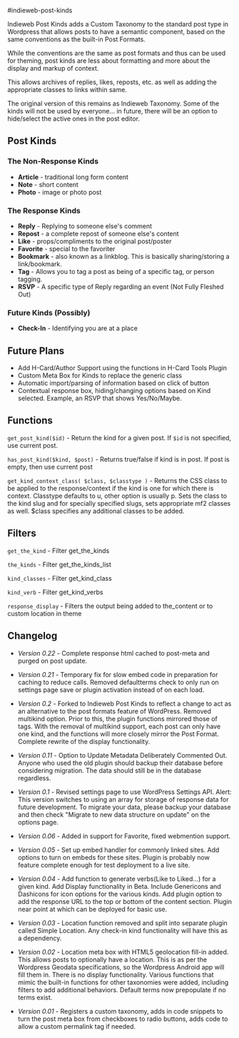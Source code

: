 #indieweb-post-kinds


Indieweb Post Kinds adds a Custom Taxonomy to the standard post type in Wordpress that allows posts to have a semantic component, based on the same conventions as the built-in Post Formats.

While the conventions are the same as post formats and thus can be used for theming, post kinds are less about formatting and more about the display and markup of context.

This allows archives of replies, likes, reposts, etc. as well as adding the  appropriate classes to links within same.

The original version of this remains as Indieweb Taxonomy. Some of the kinds will not be used by everyone...
in future, there will be an option to hide/select the active ones in the post editor.


## Post Kinds


### The Non-Response Kinds

 * **Article** - traditional long form content
 * **Note** - short content
 * **Photo** - image or photo post

### The Response Kinds

 * **Reply** - Replying to someone else's comment
 * **Repost** - a complete repost of someone else's content
 * **Like** -  props/compliments to the original post/poster
 * **Favorite** - special to the favoriter
 * **Bookmark** - also known as a linkblog. This is basically sharing/storing a link/bookmark.
 * **Tag** - Allows you to tag a post as being of a specific tag, or person tagging.
 * **RSVP** - A specific type of Reply regarding an event (Not Fully Fleshed Out)


### Future Kinds (Possibly)

 * **Check-In** - Identifying you are at a place


## Future Plans

* Add H-Card/Author Support using the functions in H-Card Tools Plugin
* Custom Meta Box for Kinds to replace the generic class
* Automatic import/parsing of information based on click of button
* Contextual response box, hiding/changing options based on Kind selected. Example, an RSVP that shows Yes/No/Maybe.

## Functions

`get_post_kind($id)` - Return the kind for a given post. If `$id` is not specified, use current post.

`has_post_kind($kind, $post)` - Returns true/false if kind is in post. If post is empty, then use current post

`get_kind_context_class( $class, $classtype )` - Returns the CSS class to be applied to the response/context if the kind is one for which there is context. Classtype defaults to u, other option is usually p. Sets the class to the kind slug and for specially specified slugs, sets appropriate mf2 classes as well. $class specifies any additional classes to be added.



##  Filters

`get_the_kind` - Filter get_the_kinds

`the_kinds` - Filter get_the_kinds_list

`kind_classes` - Filter get_kind_class

`kind_verb` - Filter get_kind_verbs

`response_display` - Filters the output being added to the_content or to custom location in theme


## Changelog

 * *Version 0.22* - Complete response html cached to post-meta and purged on post update.

 * *Version 0.21* - Temporary fix for slow embed code in preparation for caching to reduce calls. Removed defaultterms check to only run on settings page save or plugin activation instead of on each load.

 * *Version 0.2* - Forked to Indieweb Post Kinds to reflect a change to act as an alternative to the post formats feature of WordPress. Removed multikind option. Prior to this, the plugin functions mirrored those of tags. With the removal of multikind support, each post can only have one kind, and the functions will more closely mirror the Post Format. Complete rewrite of the display functionality.

 * *Version 0.11* - Option to Update Metadata Deliberately Commented Out. Anyone who used the old plugin should backup their database before considering migration. The data should still be in the database regardless.

 * *Version 0.1* - Revised settings page to use WordPress Settings API. Alert: This version switches to using an array for storage of response data for future development. To migrate your data, please backup your database and then check "Migrate to new data structure on update" on the options page.

 * *Version 0.06* - Added in support for Favorite, fixed webmention support.

 * *Version 0.05* - Set up embed handler for commonly linked sites. Add options to turn on embeds for these sites. Plugin is probably now feature complete enough for test deployment to a live site.

 * *Version 0.04* - Add function to generate verbs(Like to Liked...) for a given kind. Add Display functionality in Beta. Include Genericons and Dashicons for icon options for the various kinds. Add plugin option to add the response URL to the top or bottom of the content section. Plugin near point at which can be deployed for basic use.

 * *Version 0.03* - Location function removed and split into separate plugin called Simple Location. Any check-in kind functionality will have this as a dependency.

 * *Version 0.02* - Location meta box with HTML5 geolocation fill-in added. This allows posts to optionally have a location. This is as per the Wordpress Geodata specifications, so the Wordpress Android app will fill them in. There is no display functionality. Various functions that mimic the built-in functions for other taxonomies were added, including filters to add additional behaviors. Default terms now prepopulate if no terms exist.

 * *Version 0.01* - Registers a custom taxonomy, adds in code snippets to turn the post meta box from checkboxes to radio buttons, adds code to allow a custom permalink tag if needed.
